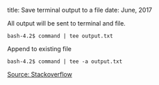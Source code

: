 title: Save terminal output to a file
date: June, 2017

All output will be sent to terminal
and file.

```
bash-4.2$ command | tee output.txt
```

Append to existing file

```
bash-4.2$ command | tee -a output.txt
```

[Source: Stackoverflow](https://askubuntu.com/a/731237)
